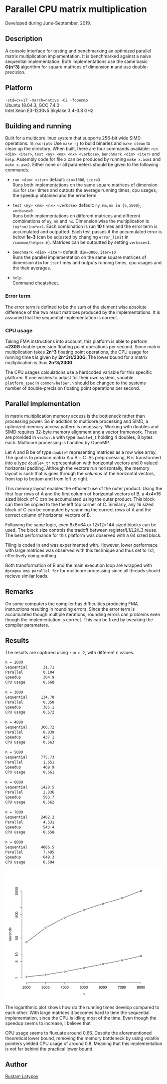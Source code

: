 ﻿# Parallel CPU matrix multiplication 

Developed during June-September, 2019.



## Description

A console interface for testing and benchmarking an optimized parallel matrix multiplication implementation. It is benchmarked against a naive sequential implementation. Both implementations use the same basic **O(n^3)** algorithm for square matrices of dimension **n** and use double-precision.


## Platform

`-std=c++17 -march=native -O2 -fopenmp` <br/>
Ubuntu 18.04.3, GCC 7.4.0 <br/> 
Intel Xeon E3-1230v5 Skylake 3.4–3.8 GHz


## Building and running

Built for a multicore linux system that supports 256-bit wide SIMD operations. In `/scripts` Use `make -j` to build binaries and `make clean` to clean up the directory. When built, there are four commands available: `run <dim> <iter>`, `test <ny> <nm> <nx> <verbose>`, `benchmark <dim> <iter>` and `help`. Assembly code for file x can be produced by running `make x.asm1` and `make x.asm2`. Either none or all parameters should be given to the following commands.

- `run <dim> <iter>` default: `dim=1000`, `iter=3` <br/>
Runs both implementations on the same square matrices of dimension `dim` for `iter` times and outputs the average running times, cpu usages, the speedup obtained and the error term.

- `test <ny> <nm> <nx> <verbose>` default: `ny,nm,nx in {5,1500}`, `verbose=0` <br/>
Runs both implementations on different matrices and different combinations of `ny`, `nm` and `nx`. Dimension wise the multiplication is `(ny*nm)(nm*nx)`. Each combination is run **10** times and the error term is accumulated and outputted. Each test passes if the accumulated error is below **1e-3** (can be adjusted by changing `error_limit` in `/common/helper.h`). Matrices can be outputted by setting `verbose=1`. 

- `benchmark <dim> <iter>` default: `dim=3000`, `iter=10` <br/>
Runs the parallel implementation on the same square matrices of dimension `dim` for `iter` times and outputs running times, cpu usages and the their averages.

- `help` <br/>
Command cheatsheet.

### Error term
The error term is defined to be the sum of the element wise absolute difference of the two result matrices produced by the implementations. It is assumed that the sequential implementation is correct.

### CPU usage
Taking FMA instructions into account, this platform is able to perform **≈230G** double-precision floating point operations per second. Since matrix multiplication takes **2n^3** floating point operations, the CPU usage for running time **t** is given by **2n^3/t/230G**. The lower bound for a matrix multiplication is thus **2n^3/230G**. 

The CPU usages calculations use a hardcoded variable for this specific platform. If one wishes to adjust for their own system, variable `platform_spec` in `common/helper.h` should be changed to the systems number of double-precision floating point operations per second.


## Parallel implementation

In matrix multiplication memory access is the bottleneck rather than processing power. So in addition to multicore processing and SIMD, a optimized memory access pattern is necessary. Working with doubles and SIMD requires 32-byte memory alignment and a vector framework. These are provided in ``vector.h`` with type ``double4_t`` holding 4 doubles, 8 bytes each. Multicore processing is handled by OpenMP.

Let A and B be of type ``double*`` representing matrices as a row wise array. The goal is to produce matrix A x B = C. As preprocessing, B is transformed into a type ``double4_t*`` representation with horizontal vectors and 0 valued horizontal padding. Although the vectors run horizontally, the memory layout is such that is goes through the *columns* of the horizontal vectors, from top to bottom and from left to right. 

This memory layout enables the efficient use of the outer product. Using the first four rows of A and the first column of horizontal vectors of B, a 4x4=16 sized block of C can be accumulated using the outer product. This block can then be copied to the the left top corner of C. Similarly, any 16 sized block of C can be computed by scanning the correct rows of A and the correct column of horizontal vectors of B. 


Following the same logic, even 8x8=64 or 12x12=144 sized blocks can be used. The block size controls the tradoff between register/L1/L2/L3 reuse. The best performance for this platform was observed with a 64 sized block.

Tiling is coded in and was experimented with. However, lower performace with large matrices was observed with this technique and thus set to 1x1, effectively doing nothing.


Both transformation of B and the main execution loop are wrapped with ``#pragma omp parallel for`` for multicore processing since all threads should recieve similar loads. 



## Remarks

On some computers the compiler has difficulties producing FMA instructions resulting in rounding errors. Since the error term is accumulated though multiple iterations, rounding errors can problems even though the implementation is correct. This can be fixed by tweaking the compiler parameters. 


## Results

The results are captured using `run n 2`, with different n values. 

```
n = 2000
Sequential       31.71
Parallel         0.104
Speedup          304.9
CPU usage        0.668

n = 3000
Sequential      134.78
Parallel         0.350
Speedup          385.1
CPU usage        0.672

n = 4000    
Sequential      366.72
Parallel         0.839
Speedup          437.1
CPU usage        0.663

n = 5000
Sequential      775.73
Parallel         1.651
Speedup          469.9
CPU usage        0.661

n = 6000
Sequential      1428.5
Parallel         2.836
Speedup          503.7
CPU usage        0.662

n = 7000
Sequential      2462.2
Parallel         4.531
Speedup          543.4
CPU usage        0.658

n = 8000
Sequential      4866.5
Parallel         7.495
Speedup          649.3
CPU usage        0.594
```

<img src="https://github.com/rustamlatypov/cpu-matrix-multiplication/blob/master/R/Rplot.png" width="650">


The logarithmic plot shows how do the running times develop compared to each other. With large matrices it becomes hard to time the sequential implementation, since the CPU is idling most of the time. Even though the speedup seems to increase, I believe that 

CPU usage seems to fluxuate around 0.66. Despite the aforementioned theoretical lower bound, removing the memory bottleneck by using volatile pointers yielded CPU usage of around 0.8. Meaning that this implementation is not far behind the practical lower bound. 




## Author

[Rustam Latypov](mailto:rustam.latypov@aalto.fi)
